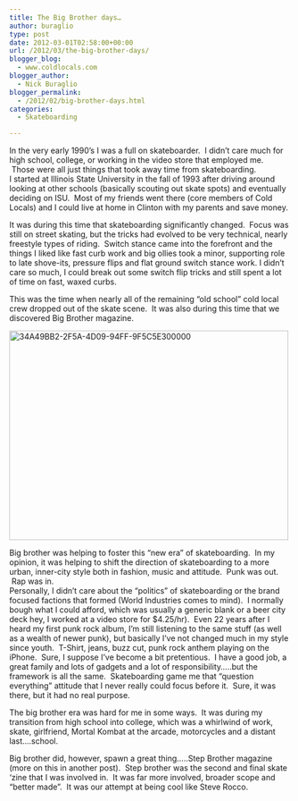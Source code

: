 ```yaml
---
title: The Big Brother days…
author: buraglio
type: post
date: 2012-03-01T02:58:00+00:00
url: /2012/03/the-big-brother-days/
blogger_blog:
  - www.coldlocals.com
blogger_author:
  - Nick Buraglio
blogger_permalink:
  - /2012/02/big-brother-days.html
categories:
  - Skateboarding

---
```

In the very early 1990&#8217;s I was a full on skateboarder.  I didn&#8217;t care much for high school, college, or working in the video store that employed me.  Those were all just things that took away time from skateboarding.   
I started at Illinois State University in the fall of 1993 after driving around looking at other schools (basically scouting out skate spots) and eventually deciding on ISU.  Most of my friends went there (core members of Cold Locals) and I could live at home in Clinton with my parents and save money. 

It was during this time that skateboarding significantly changed.  Focus was still on street skating, but the tricks had evolved to be very technical, nearly freestyle types of riding.  Switch stance came into the forefront and the things I liked like fast curb work and big ollies took a minor, supporting role to late shove-its, pressure flips and flat ground switch stance work. I didn&#8217;t care so much, I could break out some switch flip tricks and still spent a lot of time on fast, waxed curbs. 

This was the time when nearly all of the remaining &#8220;old school&#8221; cold local crew dropped out of the skate scene.  It was also during this time that we discovered Big Brother magazine. 

[<img alt="34A49BB2-2F5A-4D09-94FF-9F5C5E300000" height="375" src="http://farm8.staticflickr.com/7155/6791254889_6861fa95f9.jpg" width="500" />][1]

Big brother was helping to foster this &#8220;new era&#8221; of skateboarding.  In my opinion, it was helping to shift the direction of skateboarding to a more urban, inner-city style both in fashion, music and attitude.  Punk was out.  Rap was in.   
Personally, I didn&#8217;t care about the &#8220;politics&#8221; of skateboarding or the brand focused factions that formed (World Industries comes to mind).  I normally bough what I could afford, which was usually a generic blank or a beer city deck hey, I worked at a video store for $4.25/hr).  Even 22 years after I heard my first punk rock album, I&#8217;m still listening to the same stuff (as well as a wealth of newer punk), but basically I&#8217;ve not changed much in my style since youth.  T-Shirt, jeans, buzz cut, punk rock anthem playing on the iPhone.  Sure, I suppose I&#8217;ve become a bit pretentious.  I have a good job, a great family and lots of gadgets and a lot of responsibility&#8230;..but the framework is all the same.  Skateboarding game me that &#8220;question everything&#8221; attitude that I never really could focus before it.  Sure, it was there, but it had no real purpose. 

The big brother era was hard for me in some ways.  It was during my transition from high school into college, which was a whirlwind of work, skate, girlfriend, Mortal Kombat at the arcade, motorcycles and a distant last&#8230;.school.

Big brother did, however, spawn a great thing&#8230;..Step Brother magazine (more on this in another post).  Step brother was the second and final skate &#8216;zine that I was involved in.  It was far more involved, broader scope and &#8220;better made&#8221;.  It was our attempt at being cool like Steve Rocco.

 [1]: http://www.flickr.com/photos/buraglio/6791254889/ "34A49BB2-2F5A-4D09-94FF-9F5C5E300000 by buraglio, on Flickr"